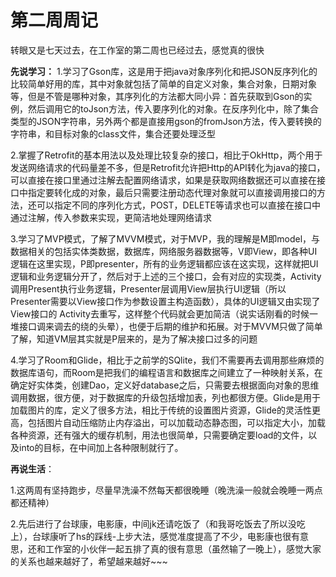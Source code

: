 # 第二周周记

  转眼又是七天过去，在工作室的第二周也已经过去，感觉真的很快

  **先说学习：**
		1.学习了Gson库，这是用于把java对象序列化和把JSON反序列化的比较简单好用的库，其中对象就包括了简单的自定义对象，集合对象，日期对象等，但是不管是哪种对象，其序列化的方法都大同小异：首先获取到Gson的实例，然后调用它的toJson方法，传入要序列化的对象。在反序列化中，除了集合类型的JSON字符串，另外两个都是直接用gson的fromJson方法，传入要转换的字符串，和目标对象的class文件，集合还要处理泛型

​		2.掌握了Retrofit的基本用法以及处理比较复杂的接口，相比于OkHttp，两个用于发送网络请求的代码量差不多，但是Retrofit允许把Http的API转化为java的接口，可以直接在接口里通过注解去配置网络请求，如果是获取网络数据还可以直接在接口中指定要转化成的对象，最后只需要注册动态代理对象就可以直接调用接口的方法，还可以指定不同的序列化方式，POST，DELETE等请求也可以直接在接口中通过注解，传入参数来实现，更简洁地处理网络请求

​		3.学习了MVP模式，了解了MVVM模式，对于MVP，我的理解是M即model，与数据相关的包括实体类数据，数据库，网络服务器数据等，V即View，即各种UI逻辑在这里实现，P即presenter，所有的业务逻辑都应该在这实现，这样就把UI逻辑和业务逻辑分开了，然后对于上述的三个接口，会有对应的实现类，Activity调用Present执行业务逻辑，Presenter层调用View层执行UI逻辑（所以Presenter需要以View接口作为参数设置主构造函数），具体的UI逻辑又由实现了View接口的 Activity去重写，这样整个代码就会更加简洁（说实话刚看的时候一堆接口调来调去的绕的头晕），也便于后期的维护和拓展。对于MVVM只做了简单了解，知道VM层其实就是P层来的，是为了解决接口过多的问题

​		4.学习了Room和Glide，相比于之前学的SQlite，我们不需要再去调用那些麻烦的数据库语句，而Room是把我们的编程语言和数据库之间建立了一种映射关系，在确定好实体类，创建Dao，定义好database之后，只需要去根据面向对象的思维调用数据，很方便，对于数据库的升级包括增加表，列也都很方便。Glide是用于加载图片的库，定义了很多方法，相比于传统的设置图片资源，Glide的灵活性更高，包括图片自动压缩防止内存溢出，可以加载动态静态图，可以指定大小，加载各种资源，还有强大的缓存机制，用法也很简单，只需要确定要load的文件，以及into的目标，在中间加上各种限制就行了。

**再说生活**：

​		1.这两周有坚持跑步，尽量早洗澡不然每天都很晚睡（晚洗澡一般就会晚睡一两点都还精神）

​		2.先后进行了台球康，电影康，中间jk还请吃饭了（和我哥吃饭去了所以没吃上），台球康听了hs的踩线-上步大法，感觉准度提高了不少，电影康也很有意思，还和工作室的小伙伴一起五排了真的很有意思（虽然输了一晚上），感觉大家的关系也越来越好了，希望越来越好~~~
